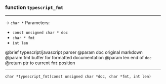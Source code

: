 ### function `typescript_fmt`

---
→ `char *`
Parameters:
- `const unsigned char * doc`
- `char * fmt`
- `int len`

@brief typescript/javascript parser
@param doc original markdown
@param fmt buffer for formatted documentation
@param len end of `doc`
@return ptr to current `fmt` position

---
```objective-cpp
char *typescript_fmt(const unsigned char *doc, char *fmt, int len)
```
